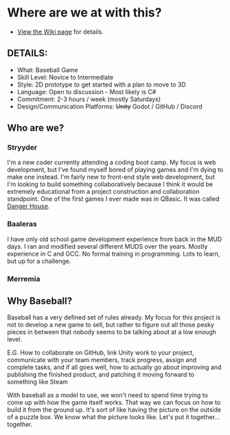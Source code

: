 # Where are we at with this?
* [View the Wiki page](https://github.com/knights-of-balmoral/2D-Baseball/wiki) for details.

## DETAILS:
* What: Baseball Game
* Skill Level: Novice to Intermediate
* Style: 2D prototype to get started with a plan to move to 3D
* Language: Open to discussion - Most likely is C#
* Commitment: 2-3 hours / week (mostly Saturdays)
* Design/Communication Platforms: <s>Unity</s> Godot / GitHub / Discord

## Who are we?

### Stryyder
I'm a new coder currently attending a coding boot camp. My focus is web development, but I've found myself bored of playing games and I'm dying to make one instead. I'm fairly new to front-end style web development, but I'm looking to build something collaboratively because I think it would be extremely educational from a project construction and collaboration standpoint. One of the first games I ever made was in QBasic. It was called [Danger House](https://github.com/Stryyder/Danger-House). 

### Baaleras
I have only old school game development experience from back in the MUD days. I ran and modified several different MUDS over the years. Mostly experience in C and GCC. No formal training in programming. Lots to learn, but up for a challenge.

### Merremia

## Why Baseball?

Baseball has a very defined set of rules already. My focus for this project is not to develop a new game to sell, but rather to figure out all those pesky pieces in between that nobody seems to be talking about at a low enough level.

E.G. How to collaborate on GitHub, link Unity work to your project, communicate with your team members, track progress, assign and complete tasks, and if all goes well, how to actually go about improving and publishing the finished product, and patching it moving forward to something like Steam

With baseball as a model to use, we won't need to spend time trying to come up with how the game itself works. That way we can focus on how to build it from the ground up. It's sort of like having the picture on the outside of a puzzle box. We know what the picture looks like. Let's put it together... together. 
